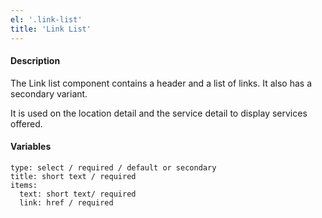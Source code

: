 ```yaml
---
el: '.link-list'
title: 'Link List'
---
```

#### Description
The Link list component contains a header and a list of links. It also has a secondary variant.

It is used on the location detail and the service detail to display services offered.

#### Variables
~~~
type: select / required / default or secondary
title: short text / required
items:
  text: short text/ required
  link: href / required
~~~

